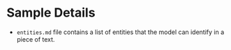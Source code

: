 # Sample Details

- `entities.md` file contains a list of entities that the model can identify in a piece of text.